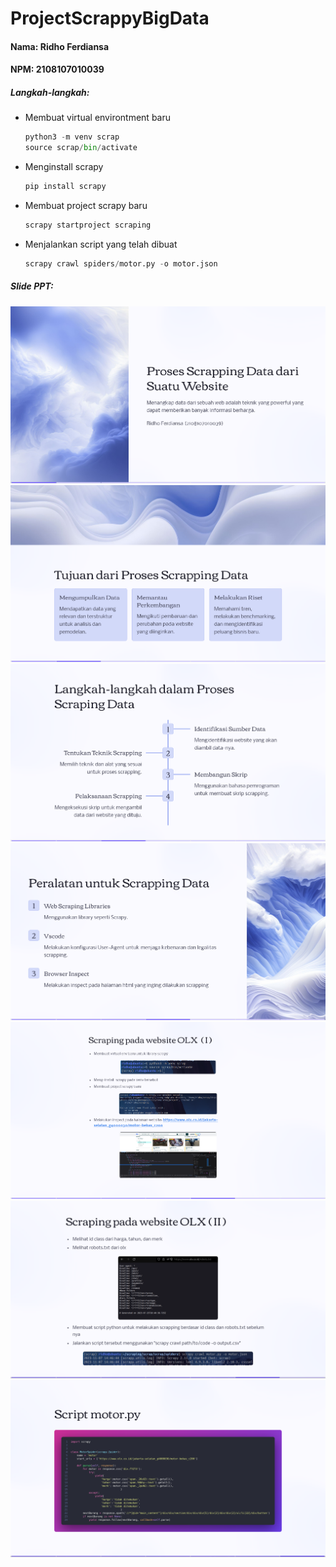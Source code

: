  # ProjectScrappyBigData

#### Nama: Ridho Ferdiansa
#### NPM: 2108107010039

##### Langkah-langkah:
- Membuat virtual environtment baru
  ```python
  python3 -m venv scrap
  source scrap/bin/activate
  ```
- Menginstall scrapy
  ```python
  pip install scrapy
  ```
- Membuat project scrapy baru
  ```python
  scrapy startproject scraping
  ```
- Menjalankan script yang telah dibuat
  ```python
  scrapy crawl spiders/motor.py -o motor.json
  ```
##### Slide PPT:

![slide-1](https://github.com/ridhoF-1/ProjectScrappyBigData/blob/main/Slide-bigData/1.png)
![slide-2](https://github.com/ridhoF-1/ProjectScrappyBigData/blob/main/Slide-bigData/2.png)
![slide-3](https://github.com/ridhoF-1/ProjectScrappyBigData/blob/main/Slide-bigData/3.png)
![slide-4](https://github.com/ridhoF-1/ProjectScrappyBigData/blob/main/Slide-bigData/4.png)
![slide-5](https://github.com/ridhoF-1/ProjectScrappyBigData/blob/main/Slide-bigData/5.png)
![slide-6](https://github.com/ridhoF-1/ProjectScrappyBigData/blob/main/Slide-bigData/6.png)
![slide-7](https://github.com/ridhoF-1/ProjectScrappyBigData/blob/main/Slide-bigData/7.png)
